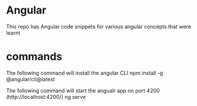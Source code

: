 # Angular
This repo has Angular code snippets for various angular concepts that were learnt

# commands

The following command will install the angular CLI
npm install -g @angular/cli@latest

The following command will start the angualr app on port 4200 (http://localhost:4200/)
ng serve 
